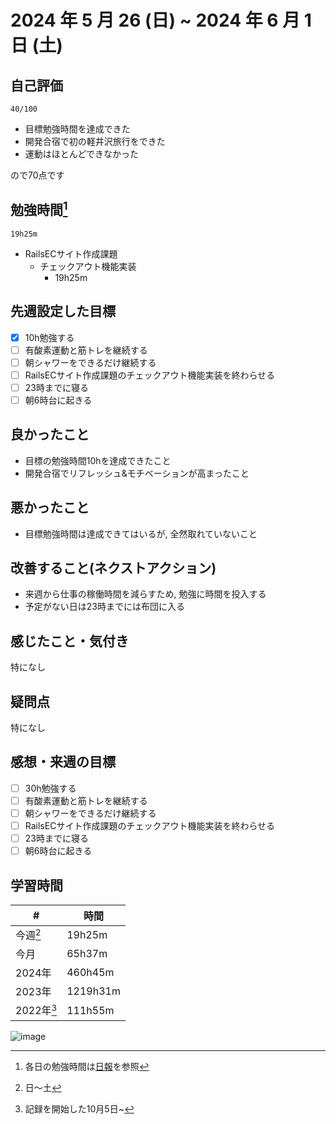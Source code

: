# 2024 年 5 月 26 (日) ~ 2024 年 6 月 1 日 (土)

## 自己評価
```
40/100
```
- 目標勉強時間を達成できた
- 開発合宿で初の軽井沢旅行をできた
- 運動はほとんどできなかった

ので70点です

## 勉強時間[^1]
```
19h25m
```
- RailsECサイト作成課題
  - チェックアウト機能実装
    - 19h25m

## 先週設定した目標
- [x] 10h勉強する
- [ ] 有酸素運動と筋トレを継続する
- [ ] 朝シャワーをできるだけ継続する
- [ ] RailsECサイト作成課題のチェックアウト機能実装を終わらせる
- [ ] 23時までに寝る
- [ ] 朝6時台に起きる

## 良かったこと
- 目標の勉強時間10hを達成できたこと
- 開発合宿でリフレッシュ&モチベーションが高まったこと

## 悪かったこと
- 目標勉強時間は達成できてはいるが, 全然取れていないこと

## 改善すること(ネクストアクション)
- 来週から仕事の稼働時間を減らすため, 勉強に時間を投入する
- 予定がない日は23時までには布団に入る

## 感じたこと・気付き
特になし

## 疑問点
特になし

## 感想・来週の目標
- [ ] 30h勉強する
- [ ] 有酸素運動と筋トレを継続する
- [ ] 朝シャワーをできるだけ継続する
- [ ] RailsECサイト作成課題のチェックアウト機能実装を終わらせる
- [ ] 23時までに寝る
- [ ] 朝6時台に起きる

## 学習時間
| #          | 時間     |
| ---------- | -------- |
| 今週[^2]   | 19h25m   |
| 今月       | 65h37m   |
| 2024年     | 460h45m  |
| 2023年     | 1219h31m |
| 2022年[^3] | 111h55m  |

[^1]: 各日の勉強時間は[日報](https://github.com/nil-ramuda/daily-report)を参照
[^2]: 日〜土
[^3]: 記録を開始した10月5日~

[^1]: 各日の勉強時間は[日報](https://github.com/nil-ramuda/daily-report)を参照

![image](https://github.com/nil-ramuda/weekly_report/assets/94735931/0a153139-d086-418a-9fd7-64c168492672)
